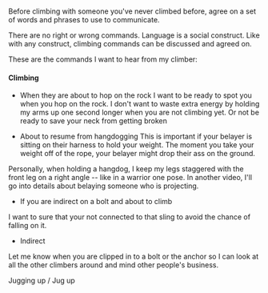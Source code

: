 ###

Before climbing with someone you've never climbed before, agree on a set of words and phrases to use to communicate. 

There are no right or wrong commands. Language is a social construct. Like with any construct, climbing commands can be discussed and agreed on. 

These are the commands I want to hear from my climber:

#### Climbing

- When they are about to hop on the rock
I want to be ready to spot you when you hop on the rock. I don't want to waste extra energy by holding my arms up one second longer when you are not climbing yet. Or not be ready to save your neck from getting broken 

- About to resume from hangdogging
This is important if your belayer is sitting on their harness to hold your weight. The moment you take your weight off of the rope, your belayer might drop their ass on the ground. 

Personally, when holding a hangdog, I keep my legs staggered with the front leg on a right angle -- like in a warrior one pose. In another video, I'll go into details about belaying someone who is projecting.

- If you are indirect on a bolt and about to climb

I want to sure that your not connected to that sling to avoid the chance of falling on it.

- Indirect

Let me know when you are clipped in to a bolt or the anchor so I can look at all the other climbers around and mind other people's business.

Jugging up / Jug up

